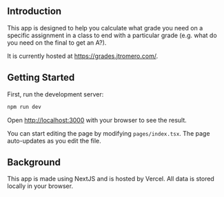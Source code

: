 ## Introduction
This app is designed to help you calculate what grade you need on a specific assignment in a class to end with a particular grade (e.g. what do you need on the final to get an A?).  

It is currently hosted at https://grades.jtromero.com/.

## Getting Started

First, run the development server:

```bash
npm run dev
```

Open [http://localhost:3000](http://localhost:3000) with your browser to see the result.

You can start editing the page by modifying `pages/index.tsx`. The page auto-updates as you edit the file.

## Background

This app is made using NextJS and is hosted by Vercel.  All data is stored locally in your browser.
